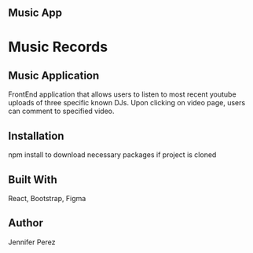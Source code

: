 ## Music App

Music Records 
===

<h2>Music Application</h2>
FrontEnd application that allows users to listen to most recent youtube uploads of three specific known DJs. Upon clicking on video page, users can comment to specified video.


<h2>Installation</h2>
npm install to download necessary packages if project is cloned

<h2>Built With </h2>
React, Bootstrap, Figma

<h2>Author</h2>
Jennifer Perez